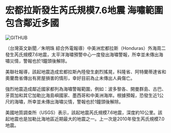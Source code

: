 # 宏都拉斯發生芮氏規模7.6地震 海嘯範圍包含鄰近多國
![GITHUB](https://tnimage.taiwannews.com.tw/photos/shares/5a5589ea24db3.jpg "git圖示")

（台灣英文新聞／朱明珠 綜合外電報導）中美洲宏都拉斯（Honduras）外海周二發生芮氏規模7.6地震，太平洋海嘯預警中心一度發出海嘯警報，所幸並未傳出海嘯災情，警報也於1鐘頭後解除。

美聯社報導，該起地震造成宏都拉斯內陸發生劇烈搖晃，科隆省、阿特蘭蒂達省和奧蘭喬省傳出有房屋損害的情形，幸好目前為止未傳出人員傷亡。

強烈地震造成鄰近國家都列為海嘯警報範圍，例如：波多黎各、開曼群島、古巴、牙買加和其它加勒比海島嶼國家、墨西哥和中美洲海岸。根據預報，恐發生近1公尺的海嘯，所幸並未傳出海嘯災情，警報也於1鐘頭後解除。

美國地質調查所（USGS）表示，該起地震芮氏規模7.6地震，深度約10公里。該起地震也是加勒比海地區近期最大的地震之一。上一次是2010年發生芮氏規模7.0地震。

